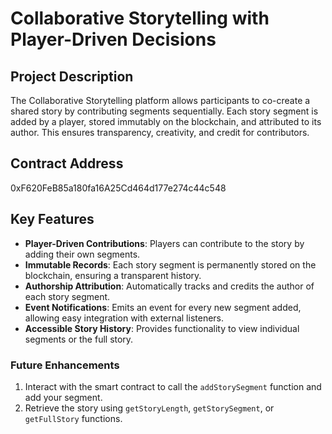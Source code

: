 # Collaborative Storytelling with Player-Driven Decisions

## Project Description
The Collaborative Storytelling platform allows participants to co-create a shared story by contributing segments sequentially. Each story segment is added by a player, stored immutably on the blockchain, and attributed to its author. This ensures transparency, creativity, and credit for contributors.

## Contract Address
0xF620FeB85a180fa16A25Cd464d177e274c44c548

## Key Features
- **Player-Driven Contributions**: Players can contribute to the story by adding their own segments.
- **Immutable Records**: Each story segment is permanently stored on the blockchain, ensuring a transparent history.
- **Authorship Attribution**: Automatically tracks and credits the author of each story segment.
- **Event Notifications**: Emits an event for every new segment added, allowing easy integration with external listeners.
- **Accessible Story History**: Provides functionality to view individual segments or the full story.

### Future Enhancements
1. Interact with the smart contract to call the `addStorySegment` function and add your segment.
2. Retrieve the story using `getStoryLength`, `getStorySegment`, or `getFullStory` functions.


